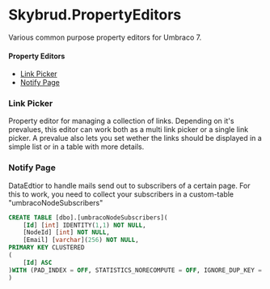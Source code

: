 # Skybrud.PropertyEditors
Various common purpose property editors for Umbraco 7.

#### Property Editors

- [Link Picker](#link-picker)
- [Notify Page](#notify-page)

### Link Picker

Property editor for managing a collection of links. Depending on it's prevalues, this editor can work both as a multi link picker or a single link picker. A prevalue also lets you set wether the links should be displayed in a simple list or in a table with more details.

### Notify Page
DataEdtior to handle mails send out to subscribers of a certain page. For this to work, you need to collect your subscribers in a custom-table "umbracoNodeSubscribers" 

```SQL
CREATE TABLE [dbo].[umbracoNodeSubscribers](
	[Id] [int] IDENTITY(1,1) NOT NULL,
	[NodeId] [int] NOT NULL,
	[Email] [varchar](256) NOT NULL,
PRIMARY KEY CLUSTERED 
(
	[Id] ASC
)WITH (PAD_INDEX = OFF, STATISTICS_NORECOMPUTE = OFF, IGNORE_DUP_KEY = OFF, ALLOW_ROW_LOCKS = ON, ALLOW_PAGE_LOCKS = ON)
)
```
